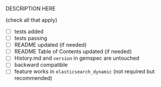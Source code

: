 DESCRIPTION HERE

(check all that apply)
- [ ] tests added
- [ ] tests passing
- [ ] README updated (if needed)
- [ ] README Table of Contents updated (if needed)
- [ ] History.md and `version` in gemspec are untouched
- [ ] backward compatible
- [ ] feature works in `elasticsearch_dynamic` (not required but recommended)
